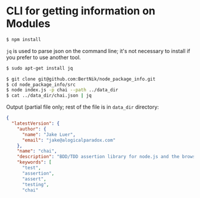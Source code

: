 # CLI for getting information on Modules
```bash
$ npm install
```
`jq` is used to parse json on the command line; it's not necessary to install if you prefer to use another tool.
```bash
$ sudo apt-get install jq
```
```bash
$ git clone git@github.com:BertNik/node_package_info.git 
$ cd node_package_info/src
$ node index.js -p chai --path ../data_dir
$ cat ../data_dir/chai.json | jq
```
Output (partial file only; rest of the file is in `data_dir` directory:
```json
{
  "latestVersion": {
    "author": {
      "name": "Jake Luer",
      "email": "jake@alogicalparadox.com"
    },
    "name": "chai",
    "description": "BDD/TDD assertion library for node.js and the browser. Test framework agnostic.",
    "keywords": [
      "test",
      "assertion",
      "assert",
      "testing",
      "chai"
```
